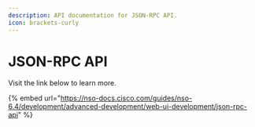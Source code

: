 ```yaml
---
description: API documentation for JSON-RPC API.
icon: brackets-curly
---
```


# JSON-RPC API

Visit the link below to learn more.

{% embed url="https://nso-docs.cisco.com/guides/nso-6.4/development/advanced-development/web-ui-development/json-rpc-api" %}

